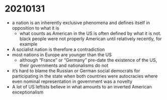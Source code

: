 # 20210131

-   a nation is an inherently exclusive phenomena and defines itself in opposition to what it is
    -   what counts as American in the US is often defined by what it is not. black people were not properly American until relatively recently, for example
-   A socialist nation is therefore a contradiction
-   most nations in Europe are younger than the US
    -   although &ldquo;France&rdquo; or &ldquo;Germany&rdquo; pre-date the existence of the US, their governments and nationalisms do not
-   it’s hard to blame the Russian or German social democrats for participating in the state when both countries were autocracies where even nominal representation in government was a novelty
-   A lot of US leftists believe in what amounts to an inverted American exceptionalism

